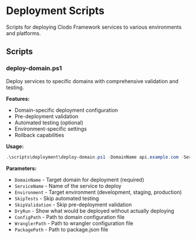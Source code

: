 # Deployment Scripts

Scripts for deploying Clodo Framework services to various environments and platforms.

## Scripts

### deploy-domain.ps1
Deploy services to specific domains with comprehensive validation and testing.

**Features:**
- Domain-specific deployment configuration
- Pre-deployment validation
- Automated testing (optional)
- Environment-specific settings
- Rollback capabilities

**Usage:**
```powershell
.\scripts\deployment\deploy-domain.ps1 -DomainName api.example.com -ServiceName my-api -Environment production
```

**Parameters:**
- `DomainName` - Target domain for deployment (required)
- `ServiceName` - Name of the service to deploy
- `Environment` - Target environment (development, staging, production)
- `SkipTests` - Skip automated testing
- `SkipValidation` - Skip pre-deployment validation
- `DryRun` - Show what would be deployed without actually deploying
- `ConfigPath` - Path to domain configuration file
- `WranglerPath` - Path to wrangler configuration file
- `PackagePath` - Path to package.json file